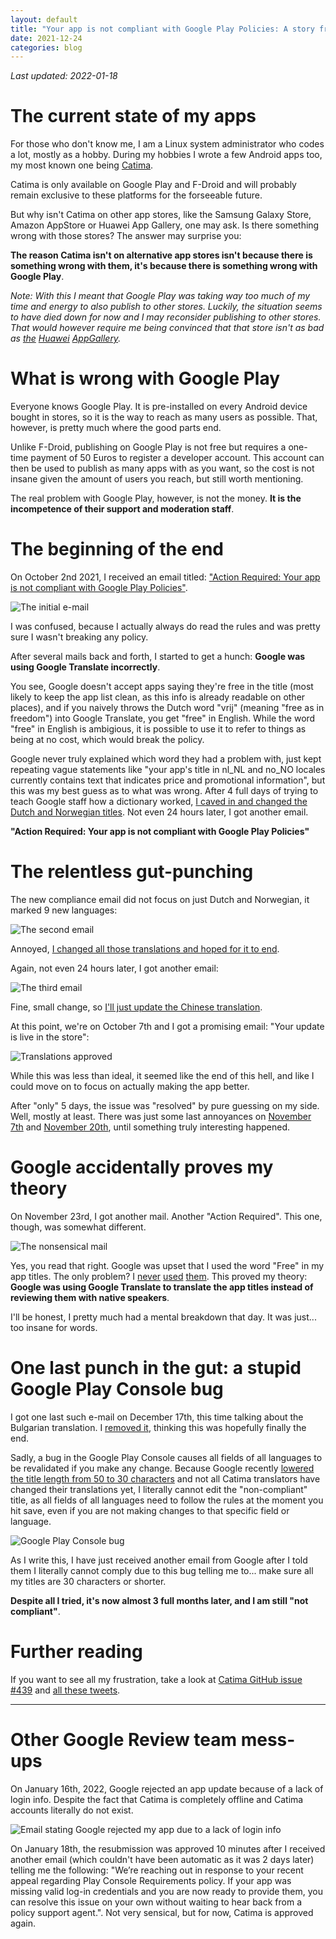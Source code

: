 ```yaml
---
layout: default
title: "Your app is not compliant with Google Play Policies: A story from hell"
date: 2021-12-24
categories: blog
---
```


*Last updated: 2022-01-18*

# The current state of my apps

For those who don't know me, I am a Linux system administrator who codes a lot, mostly as a hobby. During my hobbies I wrote a few Android apps too, my most known one being [Catima](https://catima.app).

Catima is only available on Google Play and F-Droid and will probably remain exclusive to these platforms for the forseeable future.

But why isn't Catima on other app stores, like the Samsung Galaxy Store, Amazon AppStore or Huawei App Gallery, one may ask. Is there something wrong with those stores? The answer may surprise you:

**The reason Catima isn't on alternative app stores isn't because there is something wrong with them, it's because there is something wrong with Google Play**.

*Note: With this I meant that Google Play was taking way too much of my time and energy to also publish to other stores. Luckily, the situation seems to have died down for now and I may reconsider publishing to other stores. That would however require me being convinced that that store isn't as bad as [the](https://twitter.com/SylvieLorxu/status/1359461643768516608) [Huawei](https://twitter.com/SylvieLorxu/status/1374251557735256065) [AppGallery](https://twitter.com/SylvieLorxu/status/1377208451227598849).*

# What is wrong with Google Play

Everyone knows Google Play. It is pre-installed on every Android device bought in stores, so it is the way to reach as many users as possible. That, however, is pretty much where the good parts end.

Unlike F-Droid, publishing on Google Play is not free but requires a one-time payment of 50 Euros to register a developer account. This account can then be used to publish as many apps with as you want, so the cost is not insane given the amount of users you reach, but still worth mentioning.

The real problem with Google Play, however, is not the money. **It is the incompetence of their support and moderation staff**.

# The beginning of the end

On October 2nd 2021, I received an email titled: ["Action Required: Your app is not compliant with Google Play Policies"](https://github.com/TheLastProject/Catima/issues/439#issue-1014074229).

![The initial e-mail](/assets/images/blog/2021-12-24-google_play_hell/135721623-9df9ad54-81f3-4dac-8410-658413e47b9e.png)

I was confused, because I actually always do read the rules and was pretty sure I wasn't breaking any policy.

After several mails back and forth, I started to get a hunch: **Google was using Google Translate incorrectly**.

You see, Google doesn't accept apps saying they're free in the title (most likely to keep the app list clean, as this info is already readable on other places), and if you naively throws the Dutch word "vrij" (meaning "free as in freedom") into Google Translate, you get "free" in English. While the word "free" in English is ambigious, it is possible to use it to refer to things as being at no cost, which would break the policy.

Google never truly explained which word they had a problem with, just kept repeating vague statements like "your app's title in nl_NL and no_NO locales currently contains text that indicates price and promotional information", but this was my best guess as to what was wrong. After 4 full days of trying to teach Google staff how a dictionary worked, [I caved in and changed the Dutch and Norwegian titles](https://github.com/TheLastProject/Catima/issues/439#issuecomment-935645288). Not even 24 hours later, I got another email.

**"Action Required: Your app is not compliant with Google Play Policies"**

# The relentless gut-punching

The new compliance email did not focus on just Dutch and Norwegian, it marked 9 new languages:

![The second email](/assets/images/blog/2021-12-24-google_play_hell/136173470-2f77fa5b-da67-4a19-99ef-bb69c7ee5449.png)

Annoyed, [I changed all those translations and hoped for it to end](https://github.com/TheLastProject/Catima/commit/ddccbad0202aaa88a567ee5bc931840ed0231331).

Again, not even 24 hours later, I got another email:

![The third email](/assets/images/blog/2021-12-24-google_play_hell/136180398-e6051aa6-4765-4aac-bc54-b6a2cdadd8c0.png)

Fine, small change, so [I'll just update the Chinese translation](https://github.com/TheLastProject/Catima/commit/017034a78804eb092917086376192796587e373e).

At this point, we're on October 7th and I got a promising email: "Your update is live in the store":

![Translations approved](/assets/images/blog/2021-12-24-google_play_hell/136434121-02f7a4f4-1729-4587-8b6e-8be3360c0290.png)

While this was less than ideal, it seemed like the end of this hell, and like I could move on to focus on actually making the app better.

After "only" 5 days, the issue was "resolved" by pure guessing on my side. Well, mostly at least. There was just some last annoyances on [November 7th](/assets/images/blog/2021-12-24-google_play_hell/140650588-0be275bd-7cda-46ed-893e-ecef5ccb2ccd.png) and [November 20th](/assets/images/blog/2021-12-24-google_play_hell/142705625-64eaa677-f78c-4f5b-a8a9-8b2e79a9ad90.png), until something truly interesting happened.

# Google accidentally proves my theory

On November 23rd, I got another mail. Another "Action Required". This one, though, was somewhat different.

![The nonsensical mail](/assets/images/blog/2021-12-24-google_play_hell/142989964-b7fb84c0-c053-4d58-81f3-a4a7c5d06119.jpg)

Yes, you read that right. Google was upset that I used the word "Free" in my app titles. The only problem? I [never](/assets/images/blog/2021-12-24-google_play_hell/142989934-d05f6fc0-2dfd-4955-934b-780501213019.png) [used](/assets/images/blog/2021-12-24-google_play_hell/142989953-672361c8-a7b2-4827-a932-3a164f4fec6e.png) [them](/assets/images/blog/2021-12-24-google_play_hell/142989955-d5cd3aeb-4bb5-416f-800c-816711f6419d.png). This proved my theory: **Google was using Google Translate to translate the app titles instead of reviewing them with native speakers**.

I'll be honest, I pretty much had a mental breakdown that day. It was just... too insane for words.

# One last punch in the gut: a stupid Google Play Console bug

I got one last such e-mail on December 17th, this time talking about the Bulgarian translation. I [removed it](https://github.com/TheLastProject/Catima/commit/d84ce6ff8207752561ad7385de667cbcc0aa0182), thinking this was hopefully finally the end.

Sadly, a bug in the Google Play Console causes all fields of all languages to be revalidated if you make any change. Because Google recently [lowered the title length from 50 to 30 characters](https://android-developers.googleblog.com/2021/04/updated-guidance-to-improve-your-app.html) and not all Catima translators have changed their translations yet, I literally cannot edit the "non-compliant" title, as all fields of all languages need to follow the rules at the moment you hit save, even if you are not making changes to that specific field or language.

![Google Play Console bug](/assets/images/blog/2021-12-24-google_play_hell/FG0nEC0WYAUiU39.png)

As I write this, I have just received another email from Google after I told them I literally cannot comply due to this bug telling me to... make sure all my titles are 30 characters or shorter.

**Despite all I tried, it's now almost 3 full months later, and I am still "not compliant"**.

# Further reading

If you want to see all my frustration, take a look at [Catima GitHub issue #439](https://github.com/TheLastProject/Catima/issues/439) and [all these tweets](https://twitter.com/SylvieLorxu/status/1471875608636444675).

---

# Other Google Review team mess-ups

On January 16th, 2022, Google rejected an app update because of a lack of login info. Despite the fact that Catima is completely offline and Catima accounts literally do not exist.

![Email stating Google rejected my app due to a lack of login info](/assets/images/blog/2021-12-24-google_play_hell/2022-16-01.jpg)

On January 18th, the resubmission was approved 10 minutes after I received another email (which couldn't have been automatic as it was 2 days later) telling me the following: "We’re reaching out in response to your recent appeal regarding Play Console Requirements policy.  If your app was missing valid log-in credentials and you are now ready to provide them, you can resolve this issue on your own without waiting to hear back from a policy support agent.". Not very sensical, but for now, Catima is approved again.
